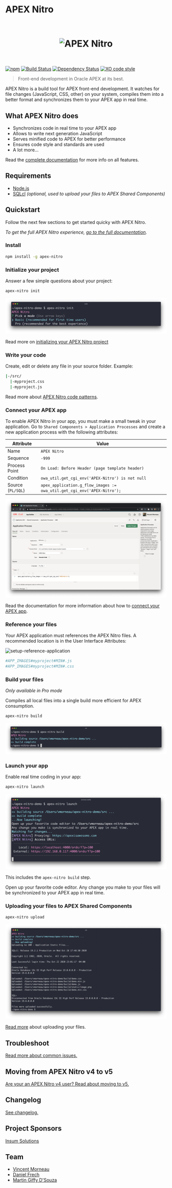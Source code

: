 # APEX Nitro

<h1 align="center">
  <br />
  <img src="https://raw.githubusercontent.com/OraOpenSource/apex-nitro/master/docs/img/apex-nitro-logo.png" alt="APEX Nitro" width="500">
  <br />
  <br />
</h1>

[![npm](https://img.shields.io/npm/v/apex-nitro.svg)](https://www.npmjs.com/package/apex-nitro) [![Build Status](https://travis-ci.org/OraOpenSource/apex-nitro.svg?branch=master)](https://travis-ci.org/OraOpenSource/apex-nitro) [![Dependency Status](https://david-dm.org/OraOpenSource/apex-nitro.svg)](https://david-dm.org/OraOpenSource/apex-nitro) [![XO code style](https://img.shields.io/badge/code_style-XO-5ed9c7.svg)](https://github.com/sindresorhus/xo)

> Front-end development in Oracle APEX at its best.

APEX Nitro is a build tool for APEX front-end development. It watches for file changes (JavaScript, CSS, other) on your system, compiles them into a better format and synchronizes them to your APEX app in real time.

## What APEX Nitro does

- Synchronizes code in real time to your APEX app
- Allows to write next generation JavaScript
- Serves minified code to APEX for better performance
- Ensures code style and standards are used
- A lot more...

Read the [complete documentation](/docs/features.md) for more info on all features.

## Requirements

- [Node.js](https://nodejs.org)
- [SQLcl](http://www.oracle.com/technetwork/developer-tools/sqlcl/overview/index.html) _(optional, used to upload your files to APEX Shared Components)_

## Quickstart

Follow the next few sections to get started quicky with APEX Nitro.

_To get the full APEX Nitro experience, [go to the full documentation](/docs/)._

### Install

```bash
npm install -g apex-nitro
```

### Initialize your project

Answer a few simple questions about your project:

```bash
apex-nitro init
```

![command-init](/docs/img/command-init.png)

Read more on [initializing your APEX Nitro project](/docs/init.md)

### Write your code

Create, edit or delete any file in your source folder. Example:

```bash
|-/src/
  |-myproject.css
  |-myproject.js
```

Read more about [APEX Nitro code patterns](/docs/code.md).

### Connect your APEX app

To enable APEX Nitro in your app, you must make a small tweak in your application. Go to `Shared Components > Application Processes` and create a new application process with the following attributes:

| Attribute         | Value                                                                   |
| ----------------- | ----------------------------------------------------------------------- |
| Name              | `APEX Nitro`                                                            |
| Sequence          | `-999`                                                                  |
| Process Point     | `On Load: Before Header (page template header)`                         |
| Condition         | `owa_util.get_cgi_env('APEX-Nitro') is not null`                        |
| Source (`PL/SQL`) | `apex_application.g_flow_images := owa_util.get_cgi_env('APEX-Nitro');` |

![setup-application-process](/docs/img/setup-application-process.png)

Read the documentation for more information about how to [connect your APEX app](/docs/connect.md).

### Reference your files

Your APEX application must references the APEX Nitro files. A recommended location is in the User Interface Attributes:

![setup-reference-application](/docs/img/setup-reference-application.png)

```bash
#APP_IMAGES#myproject#MIN#.js
#APP_IMAGES#myproject#MIN#.css
```

### Build your files

*Only available in Pro mode*

Compiles all local files into a single build more efficient for APEX consumption.

```bash
apex-nitro build
```

![command-build](/docs/img/command-build.png)

### Launch your app

Enable real time coding in your app:

```bash
apex-nitro launch
```

![command-launch](/docs/img/command-launch.png)

This includes the `apex-nitro build` step.

Open up your favorite code editor. Any change you make to your files will be synchronized to your APEX app in real time.

### Uploading your files to APEX Shared Components

```bash
apex-nitro upload
```

![command-upload](/docs/img/command-upload.png)

[Read more](/docs/upload.md) about uploading your files.

## Troubleshoot

[Read more about common issues.](/docs/troubleshooting.md)

## Moving from APEX Nitro v4 to v5

[Are your an APEX Nitro v4 user? Read about moving to v5.](/docs/migration.md)

## Changelog

[See changelog.](changelog.md)

## Project Sponsors

[Insum Solutions](https://insum.ca/)

## Team

- [Vincent Morneau](https://github.com/vincentmorneau)
- [Daniel Frech](https://github.com/dfrechdev)
- [Martin Giffy D'Souza](https://github.com/martindsouza)
